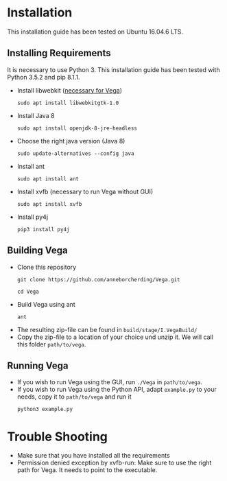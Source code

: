 # Installation

This installation guide has been tested on Ubuntu 16.04.6 LTS.

## Installing Requirements

It is necessary to use Python 3. This installation guide has been tested with Python 3.5.2 and pip 8.1.1.

* Install libwebkit ([necessary for Vega](https://github.com/subgraph/Vega/wiki/Troubleshooting))
  ```
  sudo apt install libwebkitgtk-1.0
  ```
* Install Java 8
  ```
  sudo apt install openjdk-8-jre-headless
  ```
* Choose the right java version (Java 8)
  ```
  sudo update-alternatives --config java
  ```
* Install ant
  ```
  sudo apt install ant
  ```
* Install xvfb (necessary to run Vega without GUI)
  ```
  sudo apt install xvfb
  ```
* Install py4j
  ```  
  pip3 install py4j
  ```

## Building Vega

* Clone this repository
  ```  
  git clone https://github.com/anneborcherding/Vega.git
  ```
  ```
  cd Vega
  ```
* Build Vega using ant
  ```
  ant
  ```
* The resulting zip-file can be found in `build/stage/I.VegaBuild/`
* Copy the zip-file to a location of your choice und unzip it. We will call this folder `path/to/vega`.

## Running Vega

* If you wish to run Vega using the GUI, run `./Vega` in `path/to/vega`.
* If you wish to run Vega using the Python API, adapt `example.py` to your needs, copy it to `path/to/vega` and run it
  ```
  python3 example.py
  ```

# Trouble Shooting

* Make sure that you have installed all the requirements
* Permission denied exception by xvfb-run: Make sure to use the right path for Vega. It needs to point to the executable.